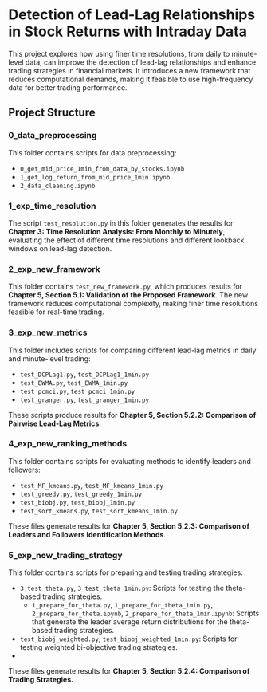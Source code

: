 # Detection of Lead-Lag Relationships in Stock Returns with Intraday Data

This project explores how using finer time resolutions, from daily to minute-level data, can improve the detection of lead-lag relationships and enhance trading strategies in financial markets. It introduces a new framework that reduces computational demands, making it feasible to use high-frequency data for better trading performance.

## Project Structure

### 0_data_preprocessing
This folder contains scripts for data preprocessing:
- `0_get_mid_price_1min_from_data_by_stocks.ipynb`
- `1_get_log_return_from_mid_price_1min.ipynb`
- `2_data_cleaning.ipynb`

### 1_exp_time_resolution
The script `test_resolution.py` in this folder generates the results for **Chapter 3: Time Resolution Analysis: From Monthly to Minutely**, evaluating the effect of different time resolutions and different lookback windows on lead-lag detection.

### 2_exp_new_framework
This folder contains `test_new_framework.py`, which produces results for **Chapter 5, Section 5.1: Validation of the Proposed Framework**. The new framework reduces computational complexity, making finer time resolutions feasible for real-time trading.

### 3_exp_new_metrics
This folder includes scripts for comparing different lead-lag metrics in daily and minute-level trading:
- `test_DCPLag1.py`, `test_DCPLag1_1min.py`
- `test_EWMA.py`, `test_EWMA_1min.py`
- `test_pcmci.py`, `test_pcmci_1min.py`
- `test_granger.py`, `test_granger_1min.py`

These scripts produce results for **Chapter 5, Section 5.2.2: Comparison of Pairwise Lead-Lag Metrics**.

### 4_exp_new_ranking_methods
This folder contains scripts for evaluating methods to identify leaders and followers:
- `test_MF_kmeans.py`, `test_MF_kmeans_1min.py`
- `test_greedy.py`, `test_greedy_1min.py`
- `test_biobj.py`, `test_biobj_1min.py`
- `test_sort_kmeans.py`, `test_sort_kmeans_1min.py`

These files generate results for **Chapter 5, Section 5.2.3: Comparison of Leaders and Followers Identification Methods**.

### 5_exp_new_trading_strategy
This folder contains scripts for preparing and testing trading strategies:
- `3_test_theta.py`, `3_test_theta_1min.py`: Scripts for testing the theta-based trading strategies.
  - `1_prepare_for_theta.py`, `1_prepare_for_theta_1min.py`, `2_prepare_for_theta.ipynb`, `2_prepare_for_theta_1min.ipynb`: Scripts that generate the leader average return distributions for the theta-based trading strategies.
- `test_biobj_weighted.py`, `test_biobj_weighted_1min.py`: Scripts for testing weighted bi-objective trading strategies.
- 
These files generate results for **Chapter 5, Section 5.2.4: Comparison of Trading Strategies.**

